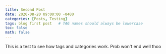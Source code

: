 ```yaml
---
title: Second Post
date: 2020-08-20 09:00:00 -0400
categories: [Posts, Testing]
tags: blog first post   # TAG names should always be lowercase
toc: false
math: false
---
```


This is a test to see how tags and categories work. Prob won't end well thoo
